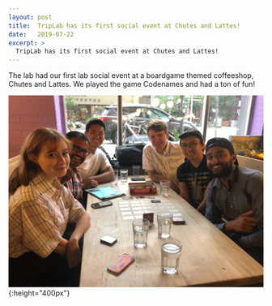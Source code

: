 ```yaml
---
layout: post
title:  TripLab has its first social event at Chutes and Lattes!
date:   2019-07-22
excerpt: >
  TripLab has its first social event at Chutes and Lattes!
---
```


The lab had our first lab social event at a boardgame themed coffeeshop, Chutes and Lattes. We played the game Codenames and had a ton of fun!

![The lab at Chutes and Lattes](/images/people/chutes_and_lattes_2019.jpg "The lab at Chutes and Lattes"){:height="400px"}

